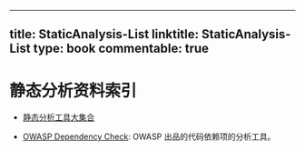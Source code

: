 
---
title: StaticAnalysis-List
linktitle: StaticAnalysis-List
type: book
commentable: true
---

# 静态分析资料索引

- [静态分析工具大集合](http://www.freebuf.com/sectool/119680.html)

- [OWASP Dependency Check](https://www.owasp.org/index.php/OWASP_Dependency_Check#tab=Main): OWASP 出品的代码依赖项的分析工具。

    